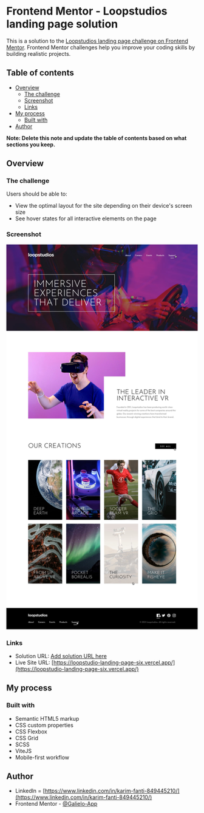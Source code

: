 # Frontend Mentor - Loopstudios landing page solution

This is a solution to the [Loopstudios landing page challenge on Frontend Mentor](https://www.frontendmentor.io/challenges/loopstudios-landing-page-N88J5Onjw). Frontend Mentor challenges help you improve your coding skills by building realistic projects.

## Table of contents

- [Overview](#overview)
  - [The challenge](#the-challenge)
  - [Screenshot](#screenshot)
  - [Links](#links)
- [My process](#my-process)
  - [Built with](#built-with)
- [Author](#author)

**Note: Delete this note and update the table of contents based on what sections you keep.**

## Overview

### The challenge

Users should be able to:

- View the optimal layout for the site depending on their device's screen size
- See hover states for all interactive elements on the page

### Screenshot

![](./screenshot.jpg)

### Links

- Solution URL: [Add solution URL here](https://your-solution-url.com)
- Live Site URL: [https://loopstudio-landing-page-six.vercel.app/](https://loopstudio-landing-page-six.vercel.app/)

## My process

### Built with

- Semantic HTML5 markup
- CSS custom properties
- CSS Flexbox
- CSS Grid
- SCSS
- ViteJS
- Mobile-first workflow

## Author

- Linkedln = [https://www.linkedin.com/in/karim-fanti-849445210/](https://www.linkedin.com/in/karim-fanti-849445210/)
- Frontend Mentor - [@Galielo-App](https://www.frontendmentor.io/profile/Galielo-App)

